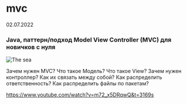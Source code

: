 # mvc
02.07.2022
### Java, паттерн/подход Model View Controller (MVC) для новичков с нуля

![The sea](/mvc/src/main/resources/sea.jpg "Sea")

Зачем нужен MVC?
Что такое Модель? Что такое View? Зачем нужен контроллер? Как их связать между собой? Как распределить ответственность? Как распределить файлы по пакетам?

https://www.youtube.com/watch?v=m72_x5DRqwQ&t=3169s
